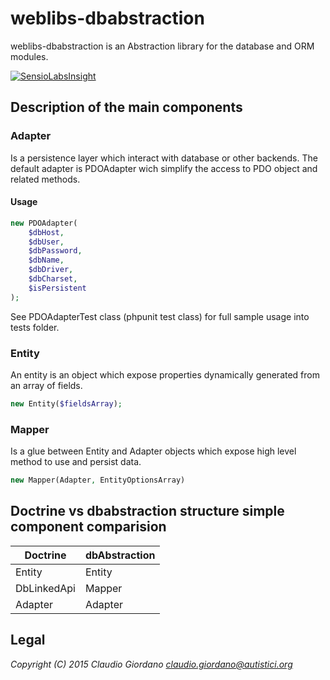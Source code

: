 # weblibs-dbabstraction
weblibs-dbabstraction is an Abstraction library for the database and ORM modules.

[![SensioLabsInsight](https://insight.sensiolabs.com/projects/ba8db8b9-1af7-471b-965e-d055f23b6dce/big.png)](https://insight.sensiolabs.com/projects/ba8db8b9-1af7-471b-965e-d055f23b6dce)

## Description of the main components


### Adapter
Is a persistence layer which interact with database or other backends.
The default adapter is PDOAdapter wich simplify the access to PDO object and related methods.

#### Usage
```php
new PDOAdapter(
    $dbHost,
    $dbUser,
    $dbPassword,
    $dbName,
    $dbDriver,
    $dbCharset,
    $isPersistent
);
```

See PDOAdapterTest class (phpunit test class) for full sample usage into tests folder.


### Entity
An entity is an object which expose properties dynamically generated from an array of fields.
```php
new Entity($fieldsArray);
```


### Mapper
Is a glue between Entity and Adapter objects which expose high level method to use and persist data.
```php
new Mapper(Adapter, EntityOptionsArray)
```

## Doctrine vs dbabstraction structure simple component comparision
| Doctrine      | dbAbstraction |
| ------------- | ------------- |
| Entity        | Entity        |
| DbLinkedApi   | Mapper        |
| Adapter       | Adapter       |

## Legal
*Copyright (C) 2015 Claudio Giordano <claudio.giordano@autistici.org>*
